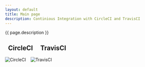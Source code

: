 ```yaml
---
layout: default
title: Main page
description: Continious Integration with CircleCI and TravisCI
---
```

{{ page.description }}
## &nbsp;&nbsp;**CircleCI**&nbsp;&nbsp;&nbsp;&nbsp;&nbsp;**TravisCI**
![CircleCI](https://circleci.com/gh/wryyyyyyyy/docker.svg?style=shield)&nbsp;&nbsp;&nbsp;&nbsp;![TravisCI](https://api.travis-ci.com/wryyyyyyyy/docker.svg)
